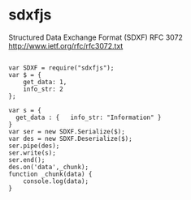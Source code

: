 # sdxfjs
  Structured Data Exchange Format (SDXF)
  RFC 3072 http://www.ietf.org/rfc/rfc3072.txt

```node

var SDXF = require("sdxfjs");
var $ = {
	get_data: 1,
	info_str: 2
};

var s = {
  get_data : {   info_str: "Information" }
}
var ser = new SDXF.Serialize($);
var des = new SDXF.Deserialize($);
ser.pipe(des);
ser.write(s);
ser.end();
des.on('data',_chunk);
function _chunk(data) {
    console.log(data);
}
```
